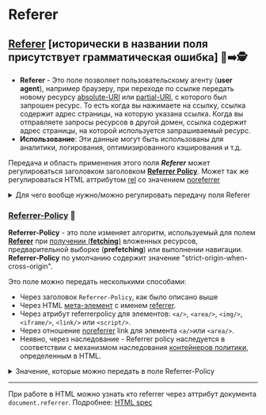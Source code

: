 # Referer

## [Referer](https://www.rfc-editor.org/rfc/rfc9110#name-referer) [исторически в названии поля присутствует грамматическая ошибка] 🎩➡️🕵️

- **Referer** - Это поле позволяет пользовательскому агенту (**user agent**), например браузеру, при переходе по ссылке передать новому ресурсу [absolute-URI](https://www.rfc-editor.org/rfc/rfc9110#uri.references) или [partial-URI](https://www.rfc-editor.org/rfc/rfc9110#uri.references), с которого был запрошен ресурс. То есть когда вы нажимаете на ссылку, ссылка содержит адрес страницы, на которую указана ссылка. Когда вы отправляете запросы ресурсов в другой домен, ссылка содержит адрес страницы, на которой используется запрашиваемый ресурс.
- **Использование**: Эти данные могут быть использованы для аналитики, логирования, оптимизированного кэширования и т.д.

Передача и область применения этого поля **_Referer_** может регулироваться заголовком заголовком [**Referrer Policy**](https://w3c.github.io/webappsec-referrer-policy). Может так же регулироваться HTML аттрибутом [rel](https://developer.mozilla.org/en-US/docs/Web/HTML/Attributes/rel) со значением [noreferrer](https://developer.mozilla.org/en-US/docs/Web/HTML/Attributes/rel/noreferrer)

<details><summary>Для чего вообще нужно/можно регулировать передачу поля Referer</summary>
<p>
[Источник примеров](https://w3c.github.io/webappsec-referrer-policy/#intro-privacy)

На сайте социальной сети есть страница профиля для каждого из ее пользователей, и пользователи добавляют гиперссылки со страницы своего профиля на свои любимые группы. Сайт социальной сети, возможно, не захочет передавать URL-адрес профиля пользователя на веб-сайты группы, когда другие пользователи переходят по этим гиперссылкам (поскольку URL-адреса профиля могут раскрыть личность владельца профиля).

Тем не менее, некоторые сайты социальных сетей могут захотеть проинформировать об этом веб-сайты группы что ссылки исходят с сайта социальной сети, но не раскрывают, какие именно Ссылки содержались в профиле конкретного пользователя.
</p>
</details>

### [Referrer-Policy](https://w3c.github.io/webappsec-referrer-policy/#referrer-policy) 🎩

**Referrer-Policy** - это поле изменяет алгоритм, используемый для полем [**Referer**](https://www.rfc-editor.org/rfc/rfc9110#name-referer) при [получении (**fetching**)](https://fetch.spec.whatwg.org/#concept-fetch) вложенных ресурсов, предварительной выборке (**prefetching**) или выполнении навигации.
**Referrer-Policy** по умолчанию содержит значение "strict-origin-when-cross-origin".

Это поле можно передать несколькими способами:

- Через заголовок `Referrer-Policy`, как было описано выше
- Через HTML [мета-элемент](https://html.spec.whatwg.org/multipage/semantics.html#meta) с именем [referrer](https://html.spec.whatwg.org/multipage/semantics.html#meta-referrer).
- Через атрибут referrerpolicy для элементов: `<a/>`, `<area/>`, `<img/>`, `<iframe/>`, `<link/>` или `<script/>`.
- Через отношение [noreferrer](https://html.spec.whatwg.org/multipage/semantics.html#link-type-noreferrer) link для элемента `<a/>`или `<area/>`.
- Неявно, через наследование - Referrer policy наследуется в соответствии с механизмом наследования [контейнеров политики](https://html.spec.whatwg.org/multipage/browsers.html#policy-container), определенным в HTML.

<details>
<summary>Значение, которые можно передать в поле Referrer-Policy</summary>
<p>

[enum ReferrerPolicy](https://www.w3.org/TR/referrer-policy/#enumdef-referrerpolicy) {

- "",
- "no-referrer" - Запрещает передачу поля **Referer**
- "no-referrer-when-downgrade" - Запрещает передачу поля **Referer**, если использование TLS в [URI scheme](https://www.rfc-editor.org/rfc/rfc3986#section-3.1) различается - передает весь URI.
- "same-origin" - Разрешает передачу поля **Referer**, только при навигации внутри одного источника (**origin**)
- "origin" - Передает только сам источник, без [путей](https://www.rfc-editor.org/rfc/rfc3986#section-3.3) - `scheme://host:port`
- "strict-origin" -  Запрещает передачу поля **Referer**, если использование TLS в [URI scheme](https://www.rfc-editor.org/rfc/rfc3986#section-3.1) различается - передает только сам источник, как описано выше
- "origin-when-cross-origin" - Передает полный URI при выполнении запроса с тем же источником (**origin**), но в других случаях отправляйте только источник (**origin**) документа.
- "strict-origin-when-cross-origin" (**default**) - Запрещает передачу поля **Referer**, если использование TLS в [URI scheme](https://www.rfc-editor.org/rfc/rfc3986#section-3.1) различается - передает полный URI при выполнении запроса с тем же источником (**origin**), но в других случаях отправляйте только источник (**origin**) документа
- "unsafe-url" - Разрешает передачу всем источникам

};

</p>
</details>

___

При работе в HTML можно узнать кто referrer через аттрибут документа `document.referrer`. Подробнее: [HTML spec](https://html.spec.whatwg.org/multipage/dom.html#dom-document-referrer)
